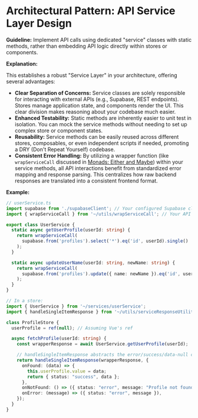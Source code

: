 # Architectural Pattern: API Service Layer Design

**Guideline:** Implement API calls using dedicated "service" classes with static methods, rather than embedding API logic directly within stores or components.

**Explanation:**

This establishes a robust "Service Layer" in your architecture, offering several advantages:

* **Clear Separation of Concerns:** Service classes are solely responsible for interacting with external APIs (e.g., Supabase, REST endpoints). Stores manage application state, and components render the UI. This clear division makes reasoning about your codebase much easier.
* **Enhanced Testability:** Static methods are inherently easier to unit test in isolation. You can mock the service methods without needing to set up complex store or component states.
* **Reusability:** Service methods can be easily reused across different stores, composables, or even independent scripts if needed, promoting a DRY (Don't Repeat Yourself) codebase.
* **Consistent Error Handling:** By utilizing a wrapper function (like `wrapServiceCall` discussed in [Monads: Either and Maybe](./monads-either-maybe.md)) within your service methods, all API interactions benefit from standardized error mapping and response parsing. This centralizes how raw backend responses are translated into a consistent frontend format.

**Example:**

```typescript
// userService.ts
import supabase from './supabaseClient'; // Your configured Supabase client
import { wrapServiceCall } from '~/utils/wrapServiceCall'; // Your API wrapper

export class UserService {
  static async getUserProfile(userId: string) {
    return wrapServiceCall(
      supabase.from('profiles').select('*').eq('id', userId).single()
    );
  }

  static async updateUserName(userId: string, newName: string) {
    return wrapServiceCall(
      supabase.from('profiles').update({ name: newName }).eq('id', userId).single()
    );
  }
}

// In a store:
import { UserService } from '~/services/userService';
import { handleSingleItemResponse } from '~/utils/serviceResponseUtilities'; // For consuming wrapper result

class ProfileStore {
  userProfile = ref(null); // Assuming Vue's ref

  async fetchProfile(userId: string) {
    const wrapperResponse = await UserService.getUserProfile(userId);

    // handleSingleItemResponse abstracts the error/success/data-null checks
    return handleSingleItemResponse(wrapperResponse, {
      onFound: (data) => {
        this.userProfile.value = data;
        return { status: "success", data };
      },
      onNotFound: () => ({ status: "error", message: "Profile not found." }),
      onError: (message) => ({ status: "error", message }),
    });
  }
}
